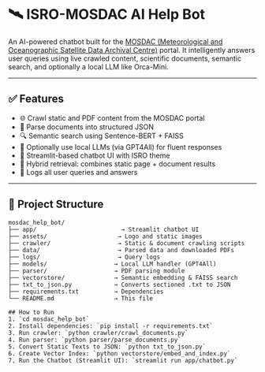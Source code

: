 # 🛰️ ISRO-MOSDAC AI Help Bot

An AI-powered chatbot built for the [MOSDAC (Meteorological and Oceanographic Satellite Data Archival Centre)](https://mosdac.gov.in/) portal. It intelligently answers user queries using live crawled content, scientific documents, semantic search, and optionally a local LLM like Orca-Mini.

---

## ✅ Features

- 🌐 Crawl static and PDF content from the MOSDAC portal
- 📄 Parse documents into structured JSON
- 🔍 Semantic search using Sentence-BERT + FAISS
- 🤖 Optionally use local LLMs (via GPT4All) for fluent responses
- 💬 Streamlit-based chatbot UI with ISRO theme
- 🔁 Hybrid retrieval: combines static page + document results
- 📝 Logs all user queries and answers

---

## 📁 Project Structure

```plaintext
mosdac_help_bot/
├── app/                        → Streamlit chatbot UI
├── assets/                    → Logo and static images
├── crawler/                   → Static & document crawling scripts
├── data/                      → Parsed data and downloaded PDFs
├── logs/                      → Query logs
├── models/                   → Local LLM handler (GPT4All)
├── parser/                   → PDF parsing module
├── vectorstore/              → Semantic embedding & FAISS search
├── txt_to_json.py            → Converts sectioned .txt to JSON
├── requirements.txt          → Dependencies
└── README.md                 → This file

## How to Run
1. `cd mosdac_help_bot`
2. Install dependencies: `pip install -r requirements.txt`
3. Run crawler: `python crawler/crawl_documents.py`
4. Run parser: `python parser/parse_documents.py`
5. Convert Static Texts to JSON: `python txt_to_json.py`
6. Create Vector Index: `python vectorstore/embed_and_index.py`
7. Run the Chatbot (Streamlit UI): `streamlit run app/chatbot.py`